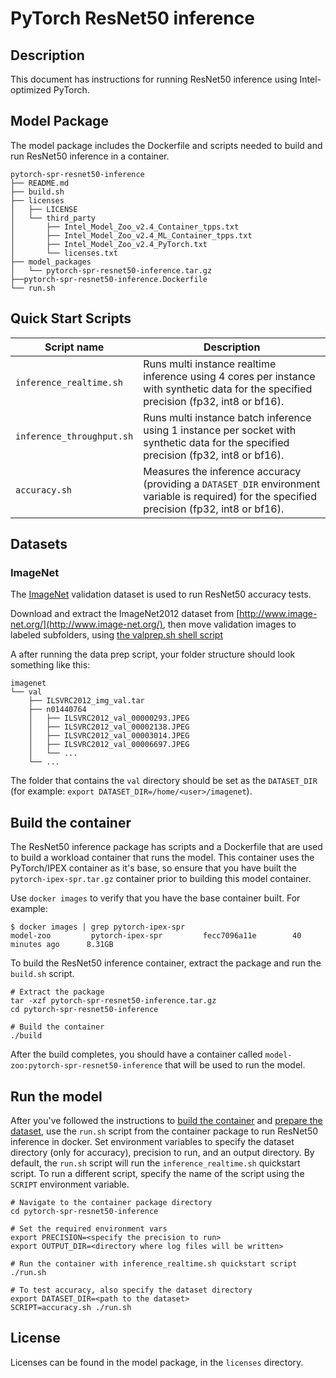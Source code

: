 <!--- 0. Title -->
# PyTorch ResNet50 inference

<!-- 10. Description -->
## Description

This document has instructions for running ResNet50 inference using
Intel-optimized PyTorch.

## Model Package

The model package includes the Dockerfile and scripts needed to build and
run ResNet50 inference in a container.
```
pytorch-spr-resnet50-inference
├── README.md
├── build.sh
├── licenses
│   ├── LICENSE
│   └── third_party
│       ├── Intel_Model_Zoo_v2.4_Container_tpps.txt
│       ├── Intel_Model_Zoo_v2.4_ML_Container_tpps.txt
│       ├── Intel_Model_Zoo_v2.4_PyTorch.txt
│       └── licenses.txt
├── model_packages
│   └── pytorch-spr-resnet50-inference.tar.gz
├──pytorch-spr-resnet50-inference.Dockerfile
└── run.sh
```

<!--- 40. Quick Start Scripts -->
## Quick Start Scripts

| Script name | Description |
|-------------|-------------|
| `inference_realtime.sh` | Runs multi instance realtime inference using 4 cores per instance with synthetic data for the specified precision (fp32, int8 or bf16). |
| `inference_throughput.sh` | Runs multi instance batch inference using 1 instance per socket with synthetic data for the specified precision (fp32, int8 or bf16). |
| `accuracy.sh` | Measures the inference accuracy (providing a `DATASET_DIR` environment variable is required) for the specified precision (fp32, int8 or bf16). |

## Datasets

### ImageNet

The [ImageNet](http://www.image-net.org/) validation dataset is used to run ResNet50
accuracy tests.

Download and extract the ImageNet2012 dataset from [http://www.image-net.org/](http://www.image-net.org/),
then move validation images to labeled subfolders, using
[the valprep.sh shell script](https://raw.githubusercontent.com/soumith/imagenetloader.torch/master/valprep.sh)

A after running the data prep script, your folder structure should look something like this:
```
imagenet
└── val
    ├── ILSVRC2012_img_val.tar
    ├── n01440764
    │   ├── ILSVRC2012_val_00000293.JPEG
    │   ├── ILSVRC2012_val_00002138.JPEG
    │   ├── ILSVRC2012_val_00003014.JPEG
    │   ├── ILSVRC2012_val_00006697.JPEG
    │   └── ...
    └── ...
```
The folder that contains the `val` directory should be set as the
`DATASET_DIR` (for example: `export DATASET_DIR=/home/<user>/imagenet`).

## Build the container

The ResNet50 inference package has scripts and a Dockerfile that are
used to build a workload container that runs the model. This container
uses the PyTorch/IPEX container as it's base, so ensure that you have built
the `pytorch-ipex-spr.tar.gz` container prior to building this model container.

Use `docker images` to verify that you have the base container built. For example:
```
$ docker images | grep pytorch-ipex-spr
model-zoo         pytorch-ipex-spr         fecc7096a11e        40 minutes ago      8.31GB
```

To build the ResNet50 inference container, extract the package and
run the `build.sh` script.
```
# Extract the package
tar -xzf pytorch-spr-resnet50-inference.tar.gz
cd pytorch-spr-resnet50-inference

# Build the container
./build
```

After the build completes, you should have a container called
`model-zoo:pytorch-spr-resnet50-inference` that will be used to run the model.

## Run the model

After you've followed the instructions to [build the container](#build-the-container)
and [prepare the dataset](#datasets), use the `run.sh` script from the container
package to run ResNet50 inference in docker. Set environment variables to
specify the dataset directory (only for accuracy), precision to run, and
an output directory. By default, the `run.sh` script will run the
`inference_realtime.sh` quickstart script. To run a different script, specify
the name of the script using the `SCRIPT` environment variable.
```
# Navigate to the container package directory
cd pytorch-spr-resnet50-inference

# Set the required environment vars
export PRECISION=<specify the precision to run>
export OUTPUT_DIR=<directory where log files will be written>

# Run the container with inference_realtime.sh quickstart script
./run.sh

# To test accuracy, also specify the dataset directory
export DATASET_DIR=<path to the dataset>
SCRIPT=accuracy.sh ./run.sh
```

<!--- 80. License -->
## License

Licenses can be found in the model package, in the `licenses` directory.

